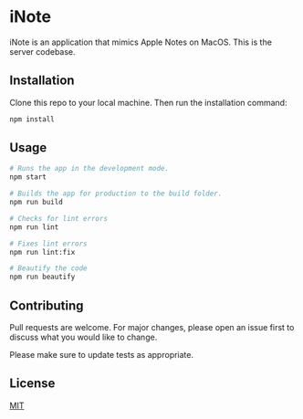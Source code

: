 # iNote

iNote is an application that mimics Apple Notes on MacOS. This is the server codebase.

## Installation

Clone this repo to your local machine. Then run the installation command:

```bash
npm install
```

## Usage

```bash
# Runs the app in the development mode.
npm start

# Builds the app for production to the build folder.
npm run build

# Checks for lint errors
npm run lint

# Fixes lint errors
npm run lint:fix

# Beautify the code
npm run beautify
```

## Contributing

Pull requests are welcome. For major changes, please open an issue first
to discuss what you would like to change.

Please make sure to update tests as appropriate.

## License

[MIT](https://choosealicense.com/licenses/mit/)
